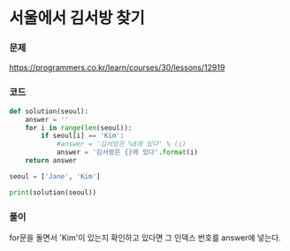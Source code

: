 서울에서 김서방 찾기
=================================================================

### 문제
https://programmers.co.kr/learn/courses/30/lessons/12919

### 코드

``` python
def solution(seoul):
    answer = ''
    for i in range(len(seoul)):
        if seoul[i] == 'Kim':
            #answer = '김서방은 %d에 있다' % (i)
            answer = '김서방은 {}에 있다'.format(i)
    return answer

seoul = ['Jane', 'Kim']

print(solution(seoul))
```
### 풀이
for문을 돌면서 'Kim'이 있는지 확인하고 있다면 그 인덱스 번호를 answer에 넣는다.
